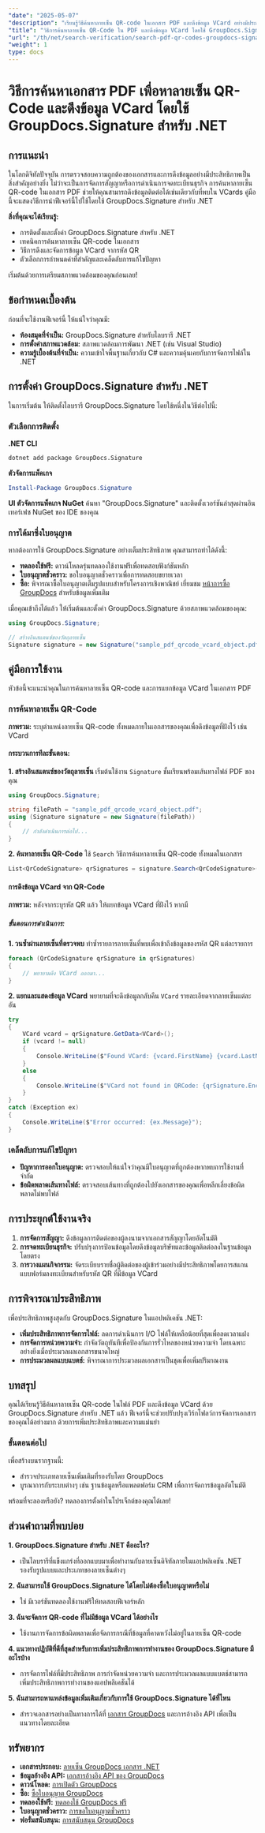 ```yaml
---
"date": "2025-05-07"
"description": "เรียนรู้วิธีค้นหาลายเซ็น QR-code ในเอกสาร PDF และดึงข้อมูล VCard อย่างมีประสิทธิภาพด้วย GroupDocs.Signature สำหรับ .NET ปรับปรุงเวิร์กโฟลว์การจัดการเอกสารของคุณ"
"title": "วิธีการค้นหาลายเซ็น QR-Code ใน PDF และดึงข้อมูล VCard โดยใช้ GroupDocs.Signature สำหรับ .NET"
"url": "/th/net/search-verification/search-pdf-qr-codes-groupdocs-signature-net/"
"weight": 1
type: docs
---
```

# วิธีการค้นหาเอกสาร PDF เพื่อหาลายเซ็น QR-Code และดึงข้อมูล VCard โดยใช้ GroupDocs.Signature สำหรับ .NET

## การแนะนำ
ในโลกดิจิทัลปัจจุบัน การตรวจสอบความถูกต้องของเอกสารและการดึงข้อมูลอย่างมีประสิทธิภาพเป็นสิ่งสำคัญอย่างยิ่ง ไม่ว่าจะเป็นการจัดการสัญญาหรือการดำเนินการจดทะเบียนธุรกิจ การค้นหาลายเซ็น QR-code ในเอกสาร PDF ช่วยให้คุณสามารถดึงข้อมูลติดต่อได้เช่นเดียวกับที่พบใน VCards คู่มือนี้จะแสดงวิธีการนำฟีเจอร์นี้ไปใช้โดยใช้ GroupDocs.Signature สำหรับ .NET

**สิ่งที่คุณจะได้เรียนรู้:**
- การติดตั้งและตั้งค่า GroupDocs.Signature สำหรับ .NET
- เทคนิคการค้นหาลายเซ็น QR-code ในเอกสาร
- วิธีการดึงและจัดการข้อมูล VCard จากรหัส QR
- ตัวเลือกการกำหนดค่าที่สำคัญและเคล็ดลับการแก้ไขปัญหา

เริ่มต้นด้วยการเตรียมสภาพแวดล้อมของคุณก่อนเลย!

## ข้อกำหนดเบื้องต้น
ก่อนที่จะใช้งานฟีเจอร์นี้ ให้แน่ใจว่าคุณมี:
- **ห้องสมุดที่จำเป็น:** GroupDocs.Signature สำหรับไลบรารี .NET
- **การตั้งค่าสภาพแวดล้อม:** สภาพแวดล้อมการพัฒนา .NET (เช่น Visual Studio)
- **ความรู้เบื้องต้นที่จำเป็น:** ความเข้าใจพื้นฐานเกี่ยวกับ C# และความคุ้นเคยกับการจัดการไฟล์ใน .NET

## การตั้งค่า GroupDocs.Signature สำหรับ .NET
ในการเริ่มต้น ให้ติดตั้งไลบรารี GroupDocs.Signature โดยใช้หนึ่งในวิธีต่อไปนี้:

### ตัวเลือกการติดตั้ง

**.NET CLI**
```bash
dotnet add package GroupDocs.Signature
```

**ตัวจัดการแพ็คเกจ**
```powershell
Install-Package GroupDocs.Signature
```

**UI ตัวจัดการแพ็คเกจ NuGet**
ค้นหา "GroupDocs.Signature" และติดตั้งเวอร์ชันล่าสุดผ่านอินเทอร์เฟซ NuGet ของ IDE ของคุณ

### การได้มาซึ่งใบอนุญาต
หากต้องการใช้ GroupDocs.Signature อย่างเต็มประสิทธิภาพ คุณสามารถทำได้ดังนี้:
- **ทดลองใช้ฟรี:** ดาวน์โหลดรุ่นทดลองใช้งานฟรีเพื่อทดสอบฟังก์ชันหลัก
- **ใบอนุญาตชั่วคราว:** ขอใบอนุญาตชั่วคราวเพื่อการทดสอบขยายเวลา
- **ซื้อ:** พิจารณาซื้อใบอนุญาตเต็มรูปแบบสำหรับโครงการเชิงพาณิชย์ เยี่ยมชม [หน้าการซื้อ GroupDocs](https://purchase.groupdocs.com/buy) สำหรับข้อมูลเพิ่มเติม

เมื่อคุณเข้าถึงได้แล้ว ให้เริ่มต้นและตั้งค่า GroupDocs.Signature ด้วยสภาพแวดล้อมของคุณ:
```csharp
using GroupDocs.Signature;

// สร้างอินสแตนซ์ของวัตถุลายเซ็น
Signature signature = new Signature("sample_pdf_qrcode_vcard_object.pdf");
```

## คู่มือการใช้งาน
หัวข้อนี้จะแนะนำคุณในการค้นหาลายเซ็น QR-code และการแยกข้อมูล VCard ในเอกสาร PDF

### การค้นหาลายเซ็น QR-Code
**ภาพรวม:** ระบุตำแหน่งลายเซ็น QR-code ทั้งหมดภายในเอกสารของคุณเพื่อดึงข้อมูลที่ฝังไว้ เช่น VCard

#### กระบวนการทีละขั้นตอน:

**1. สร้างอินสแตนซ์ของวัตถุลายเซ็น**
เริ่มต้นใช้งาน `Signature` ชั้นเรียนพร้อมเส้นทางไฟล์ PDF ของคุณ
```csharp
using GroupDocs.Signature;

string filePath = "sample_pdf_qrcode_vcard_object.pdf";
using (Signature signature = new Signature(filePath))
{
    // กำลังดำเนินการต่อไป...
}
```

**2. ค้นหาลายเซ็น QR-Code**
ใช้ `Search` วิธีการค้นหาลายเซ็น QR-code ทั้งหมดในเอกสาร
```csharp
List<QrCodeSignature> qrSignatures = signature.Search<QrCodeSignature>(SignatureType.QrCode);
```

#### การดึงข้อมูล VCard จาก QR-Code
**ภาพรวม:** หลังจากระบุรหัส QR แล้ว ให้แยกข้อมูล VCard ที่ฝังไว้ หากมี

##### ขั้นตอนการดำเนินการ:

**1. วนซ้ำผ่านลายเซ็นที่ตรวจพบ**
ทำซ้ำรายการลายเซ็นที่พบเพื่อเข้าถึงข้อมูลของรหัส QR แต่ละรายการ
```csharp
foreach (QrCodeSignature qrSignature in qrSignatures)
{
    // พยายามดึง VCard ออกมา...
}
```

**2. แยกและแสดงข้อมูล VCard**
พยายามที่จะดึงข้อมูลกลับคืน `VCard` รายละเอียดจากลายเซ็นแต่ละอัน
```csharp
try
{
    VCard vcard = qrSignature.GetData<VCard>();
    if (vcard != null)
    {
        Console.WriteLine($"Found VCard: {vcard.FirstName} {vcard.LastName}, Company: {vcard.Company}, Tel: {vcard.CellPhone}");
    }
    else
    {
        Console.WriteLine($"VCard not found in QRCode: {qrSignature.EncodeType.TypeName}");
    }
}
catch (Exception ex)
{
    Console.WriteLine($"Error occurred: {ex.Message}");
}
```

### เคล็ดลับการแก้ไขปัญหา
- **ปัญหาการออกใบอนุญาต:** ตรวจสอบให้แน่ใจว่าคุณมีใบอนุญาตที่ถูกต้องหากพบการใช้งานที่จำกัด
- **ข้อผิดพลาดเส้นทางไฟล์:** ตรวจสอบเส้นทางที่ถูกต้องไปยังเอกสารของคุณเพื่อหลีกเลี่ยงข้อผิดพลาดไม่พบไฟล์

## การประยุกต์ใช้งานจริง
1. **การจัดการสัญญา:** ดึงข้อมูลการติดต่อของผู้ลงนามจากเอกสารสัญญาโดยอัตโนมัติ
2. **การจดทะเบียนธุรกิจ:** ปรับปรุงการป้อนข้อมูลโดยดึงข้อมูลบริษัทและข้อมูลติดต่อลงในฐานข้อมูลโดยตรง
3. **การวางแผนกิจกรรม:** จัดระเบียบรายชื่อผู้ติดต่อของผู้เข้าร่วมอย่างมีประสิทธิภาพโดยการสแกนแบบฟอร์มลงทะเบียนสำหรับรหัส QR ที่มีข้อมูล VCard

## การพิจารณาประสิทธิภาพ
เพื่อประสิทธิภาพสูงสุดกับ GroupDocs.Signature ในแอปพลิเคชัน .NET:
- **เพิ่มประสิทธิภาพการจัดการไฟล์:** ลดการดำเนินการ I/O ไฟล์ให้เหลือน้อยที่สุดเพื่อลดเวลาแฝง
- **การจัดการหน่วยความจำ:** กำจัดวัตถุทันทีเพื่อป้องกันการรั่วไหลของหน่วยความจำ โดยเฉพาะอย่างยิ่งเมื่อประมวลผลเอกสารขนาดใหญ่
- **การประมวลผลแบบแบตช์:** พิจารณาการประมวลผลเอกสารเป็นชุดเพื่อเพิ่มปริมาณงาน

## บทสรุป
คุณได้เรียนรู้วิธีค้นหาลายเซ็น QR-code ในไฟล์ PDF และดึงข้อมูล VCard ด้วย GroupDocs.Signature สำหรับ .NET แล้ว ฟีเจอร์นี้จะช่วยปรับปรุงเวิร์กโฟลว์การจัดการเอกสารของคุณได้อย่างมาก ด้วยการเพิ่มประสิทธิภาพและความแม่นยำ

### ขั้นตอนต่อไป
เพื่อสร้างบนรากฐานนี้:
- สำรวจประเภทลายเซ็นเพิ่มเติมที่รองรับโดย GroupDocs
- บูรณาการกับระบบต่างๆ เช่น ฐานข้อมูลหรือแพลตฟอร์ม CRM เพื่อการจัดการข้อมูลอัตโนมัติ

พร้อมที่จะลองหรือยัง? ทดลองการตั้งค่าในโปรเจ็กต์ของคุณได้เลย!

## ส่วนคำถามที่พบบ่อย
**1. GroupDocs.Signature สำหรับ .NET คืออะไร?**
   - เป็นไลบรารีที่แข็งแกร่งที่ออกแบบมาเพื่อทำงานกับลายเซ็นดิจิทัลภายในแอปพลิเคชัน .NET รองรับรูปแบบและประเภทของลายเซ็นต่างๆ

**2. ฉันสามารถใช้ GroupDocs.Signature ได้โดยไม่ต้องซื้อใบอนุญาตหรือไม่**
   - ใช่ มีเวอร์ชันทดลองใช้งานฟรีให้ทดสอบฟีเจอร์หลัก

**3. ฉันจะจัดการ QR-code ที่ไม่มีข้อมูล VCard ได้อย่างไร**
   - ใช้งานการจัดการข้อผิดพลาดเพื่อจัดการกรณีที่ข้อมูลที่คาดหวังไม่อยู่ในลายเซ็น QR-code

**4. แนวทางปฏิบัติที่ดีที่สุดสำหรับการเพิ่มประสิทธิภาพการทำงานของ GroupDocs.Signature มีอะไรบ้าง**
   - การจัดการไฟล์ที่มีประสิทธิภาพ การกำจัดหน่วยความจำ และการประมวลผลแบบแบตช์สามารถเพิ่มประสิทธิภาพการทำงานของแอปพลิเคชันได้

**5. ฉันสามารถหาแหล่งข้อมูลเพิ่มเติมเกี่ยวกับการใช้ GroupDocs.Signature ได้ที่ไหน**
   - สำรวจเอกสารอย่างเป็นทางการได้ที่ [เอกสาร GroupDocs](https://docs.groupdocs.com/signature/net/) และการอ้างอิง API เพื่อเป็นแนวทางโดยละเอียด

## ทรัพยากร
- **เอกสารประกอบ:** [ลายเซ็น GroupDocs เอกสาร .NET](https://docs.groupdocs.com/signature/net/)
- **ข้อมูลอ้างอิง API:** [เอกสารอ้างอิง API ของ GroupDocs](https://reference.groupdocs.com/signature/net/)
- **ดาวน์โหลด:** [การเปิดตัว GroupDocs](https://releases.groupdocs.com/signature/net/)
- **ซื้อ:** [ซื้อใบอนุญาต GroupDocs](https://purchase.groupdocs.com/buy)
- **ทดลองใช้ฟรี:** [ทดลองใช้ GroupDocs ฟรี](https://releases.groupdocs.com/signature/net/)
- **ใบอนุญาตชั่วคราว:** [การขอใบอนุญาตชั่วคราว](https://purchase.groupdocs.com/temporary-license/)
- **ฟอรั่มสนับสนุน:** [การสนับสนุน GroupDocs](https://forum.groupdocs.com/c/signature/)